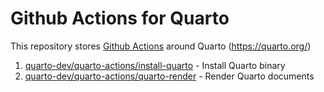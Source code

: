 # Github Actions for Quarto

This repository stores [Github Actions](https://github.com/features/actions) around Quarto (https://quarto.org/)

1. [quarto-dev/quarto-actions/install-quarto](https://github.com/quarto-dev/quarto-actions/tree/master/install-quarto) - Install Quarto binary
1. [quarto-dev/quarto-actions/quarto-render](https://github.com/quarto-dev/quarto-actions/tree/master/quarto-render) - Render Quarto documents

